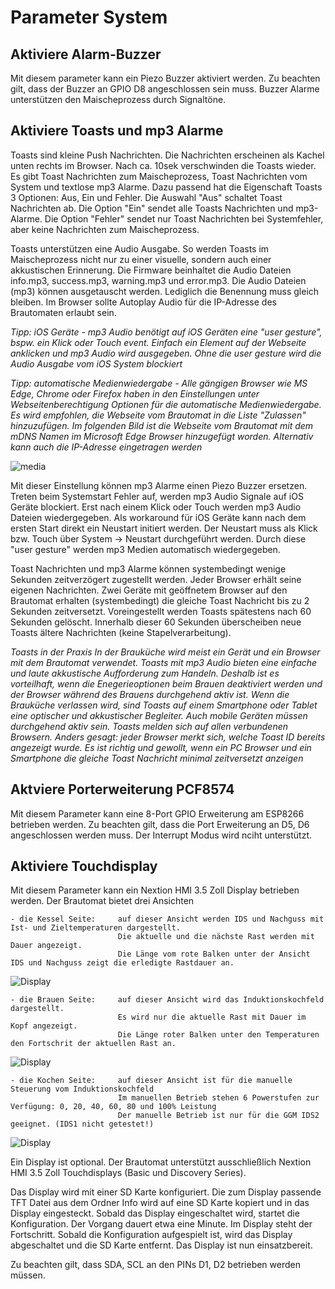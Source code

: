 # Parameter System

## Aktiviere Alarm-Buzzer

Mit diesem parameter kann ein Piezo Buzzer aktiviert werden. Zu beachten gilt, dass der Buzzer an GPIO D8 angeschlossen sein muss. Buzzer Alarme unterstützen den Maischeprozess durch Signaltöne.

## Aktiviere Toasts und mp3 Alarme

Toasts sind kleine Push Nachrichten. Die Nachrichten erscheinen als Kachel unten rechts im Browser. Nach ca. 10sek verschwinden die Toasts wieder. Es gibt Toast Nachrichten zum Maischeprozess, Toast Nachrichten vom System und textlose mp3 Alarme. Dazu passend hat die Eigenschaft Toasts 3 Optionen: Aus, Ein und Fehler. Die Auswahl "Aus" schaltet Toast Nachrichten ab. Die Option "Ein" sendet alle Toasts Nachrichten und mp3-Alarme. Die Option "Fehler" sendet nur Toast Nachrichten bei Systemfehler, aber keine Nachrichten zum Maischeprozess.

Toasts unterstützen eine Audio Ausgabe. So werden Toasts im Maischeprozess nicht nur zu einer visuelle, sondern auch einer akkustischen Erinnerung. Die Firmware beinhaltet die Audio Dateien info.mp3, success.mp3, warning.mp3 und error.mp3. Die Audio Dateien (mp3) können ausgetauscht werden. Lediglich die Benennung muss gleich bleiben. Im Browser sollte Autoplay Audio für die IP-Adresse des Brautomaten erlaubt sein.

_Tipp: iOS Geräte -_ _mp3 Audio benötigt auf iOS Geräten eine "user gesture", bspw. ein Klick oder Touch event. Einfach ein Element auf der Webseite anklicken und mp3 Audio wird ausgegeben. Ohne die user gesture wird die Audio Ausgabe vom iOS System blockiert_

_Tipp: automatische Medienwiedergabe -_ _Alle gängigen Browser wie MS Edge, Chrome oder Firefox haben in den Einstellungen unter Webseitenberechtigung Optionen für die automatische Medienwiedergabe. Es wird empfohlen, die Webseite vom Brautomat in die Liste "Zulassen" hinzuzufügen. Im folgenden Bild ist die Webseite vom Brautomat mit dem mDNS Namen im Microsoft Edge Browser hinzugefügt worden. Alternativ kann auch die IP-Adresse eingetragen werden_

![media](../docs/img/autoplay\_media.jpg)

Mit dieser Einstellung können mp3 Alarme einen Piezo Buzzer ersetzen. Treten beim Systemstart Fehler auf, werden mp3 Audio Signale auf iOS Geräte blockiert. Erst nach einem Klick oder Touch werden mp3 Audio Dateien wiedergegeben. Als workaround für iOS Geräte kann nach dem ersten Start direkt ein Neustart initiert werden. Der Neustart muss als Klick bzw. Touch über System -> Neustart durchgeführt werden. Durch diese "user gesture" werden mp3 Medien automatisch wiedergegeben.

Toast Nachrichten und mp3 Alarme können systembedingt wenige Sekunden zeitverzögert zugestellt werden. Jeder Browser erhält seine eigenen Nachrichten. Zwei Geräte mit geöffnetem Browser auf den Brautomat erhalten (systembedingt) die gleiche Toast Nachricht bis zu 2 Sekunden zeitversetzt. Voreingestellt werden Toasts spätestens nach 60 Sekunden gelöscht. Innerhalb dieser 60 Sekunden überscheiben neue Toasts ältere Nachrichten (keine Stapelverarbeitung).

_Toasts in der Praxis_ _In der Brauküche wird meist ein Gerät und ein Browser mit dem Brautomat verwendet. Toasts mit mp3 Audio bieten eine einfache und laute akkustische Aufforderung zum Handeln. Deshalb ist es vorteilhaft, wenn die Enegerieoptionen beim Brauen deaktiviert werden und der Browser während des Brauens durchgehend aktiv ist. Wenn die Brauküche verlassen wird, sind Toasts auf einem Smartphone oder Tablet eine optischer und akkustischer Begleiter. Auch mobile Geräten müssen durchgehend aktiv sein. Toasts melden sich auf allen verbundenen Browsern. Anders gesagt: jeder Browser merkt sich, welche Toast ID bereits angezeigt wurde. Es ist richtig und gewollt, wenn ein PC Browser und ein Smartphone die gleiche Toast Nachricht minimal zeitversetzt anzeigen_

## Aktviere Porterweiterung PCF8574

Mit diesem Parameter kann eine 8-Port GPIO Erweiterung am ESP8266 betrieben werden. Zu beachten gilt, dass die Port Erweiterung an D5, D6 angeschlossen werden muss. Der Interrupt Modus wird nciht unterstützt.

## Aktiviere Touchdisplay

Mit diesem Parameter kann ein Nextion HMI 3.5 Zoll Display betrieben werden. Der Brautomat bietet drei Ansichten

```text
- die Kessel Seite:     auf dieser Ansicht werden IDS und Nachguss mit Ist- und Zieltemperaturen dargestellt.
                        Die aktuelle und die nächste Rast werden mit Dauer angezeigt.
                        Die Länge vom rote Balken unter der Ansicht IDS und Nachguss zeigt die erledigte Rastdauer an.  
```

![Display](../docs/img/kettlepage.jpg)

```text
- die Brauen Seite:     auf dieser Ansicht wird das Induktionskochfeld dargestellt.
                        Es wird nur die aktuelle Rast mit Dauer im Kopf angezeigt.
                        Die Länge roter Balken unter den Temperaturen den Fortschrit der aktuellen Rast an.
```

![Display](../docs/img/brewpage.jpg)

```text
- die Kochen Seite:     auf dieser Ansicht ist für die manuelle Steuerung vom Induktionskochfeld
                        Im manuellen Betrieb stehen 6 Powerstufen zur Verfügung: 0, 20, 40, 60, 80 und 100% Leistung
                        Der manuelle Betrieb ist nur für die GGM IDS2 geeignet. (IDS1 nicht getestet!) 
```

![Display](../docs/img/induction\_mode.jpg)

Ein Display ist optional. Der Brautomat unterstützt ausschließlich Nextion HMI 3.5 Zoll Touchdisplays (Basic und Discovery Series).

Das Display wird mit einer SD Karte konfiguriert. Die zum Display passende TFT Datei aus dem Ordner Info wird auf eine SD Karte kopiert und in das Display eingesteckt. Sobald das Display eingeschaltet wird, startet die Konfiguration. Der Vorgang dauert etwa eine Minute. Im Display steht der Fortschritt. Sobald die Konfiguration aufgespielt ist, wird das Display abgeschaltet und die SD Karte entfernt. Das Display ist nun einsatzbereit.

Zu beachten gilt, dass SDA, SCL an den PINs D1, D2 betrieben werden müssen.
